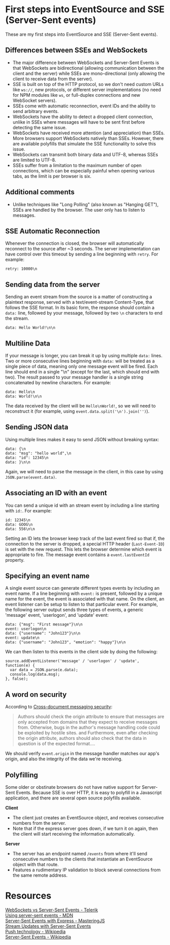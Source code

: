 # First steps into EventSource and SSE (Server-Sent events)

These are my first steps into EventSource and SSE (Server-Sent events).  

## Differences between SSEs and WebSockets
- The major difference between WebSockets and Server-Sent Events is that WebSockets are bidirectional (allowing communication between the client and the server) while SSEs are mono-directional (only allowing the client to receive data from the server).
- SSE is built on top of the HTTP protocol, so we don't need custom URLs like `ws://`, new protocols, or different server implementations (no need for NPM modules like `ws`, or full-duplex connections and new WebSocket servers).
- SSEs come with automatic reconnection, event IDs and the ability to send arbitrary events.
- WebSockets have the ability to detect a dropped client connection, unlike in SSEs where messages will have to be sent first before detecting the same issue.
- WebSockets have received more attention (and appreciation) than SSEs. More browsers support WebSockets natively than SSEs. However, there are available polyfills that simulate the SSE functionality to solve this issue.
- WebSockets can transmit both binary data and UTF-8, whereas SSEs are limited to UTF-8.
- SSEs suffer from a limitation to the maximum number of open connections, which can be especially painful when opening various tabs, as the limit is per browser is six.

## Additional comments
- Unlike techniques like "Long Polling" (also known as "Hanging GET"), SSEs are handled by the browser. The user only has to listen to messages.

## SSE Automatic Reconnection
Whenever the connection is closed, the browser will automatically reconnect to the source after ~3 seconds. The server implementation can have control over this timeout by sending a line beginning with `retry`.
For example:
```
retry: 10000\n
``` 

## Sending data from the server
Sending an event stream from the source is a matter of constructing a plaintext response, served with a text/event-stream Content-Type, that follows the SSE format. In its basic form, the response should contain a `data:` line, followed by your message, followed by two `\n` characters to end the stream.
```
data: Hello World!\n\n
```

## Multiline Data
If your message is longer, you can break it up by using multiple `data:` lines. Two or more consecutive lines beginning with `data:` will be treated as a single piece of data, meaning only one message event will be fired. Each line should end in a single "\n" (except for the last, which should end with two). The result passed to your message handler is a single string concatenated by newline characters.
For example:
```
data: Hello\n
data: World!\n\n
```
The data received by the client will be `Hello\nWorld!`, so we will need to reconstruct it (for example, using `event.data.split('\n').join('')`). 

## Sending JSON data
Using multiple lines makes it easy to send JSON without breaking syntax:
```
data: {\n
data: "msg": "hello world",\n
data: "id": 12345\n
data: }\n\n
```
Again, we will need to parse the message in the client, in this case by using `JSON.parse(event.data)`.

## Associating an ID with an event
You can send a unique id with an stream event by including a line starting with `id:`.
For example:
```
id: 12345\n
data: GOOG\n
data: 556\n\n
```
Setting an ID lets the browser keep track of the last event fired so that if, the connection to the server is dropped, a special HTTP header (`Last-Event-ID`) is set with the new request. This lets the browser determine which event is appropriate to fire. The message event contains a `event.lastEventId` property.

## Specifying an event name
A single event source can generate different types events by including an event name. If a line beginning with `event:` is present, followed by a unique name for the event, the event is associated with that name. On the client, an event listener can be setup to listen to that particular event.
For example, the following server output sends three types of events, a generic 'message' event, 'userlogon', and 'update' event:
```
data: {"msg": "First message"}\n\n
event: userlogon\n
data: {"username": "John123"}\n\n
event: update\n
data: {"username": "John123", "emotion": "happy"}\n\n
```
We can then listen to this events in the client side by doing the following:
```
source.addEventListener('message' / 'userlogon' / 'update', function(e) {
  var data = JSON.parse(e.data);
  console.log(data.msg);
}, false);
```

## A word on security
According to [Cross-document messaging security](https://html.spec.whatwg.org/multipage/web-messaging.html#authors):
> Authors should check the origin attribute to ensure that messages are only accepted from domains that they expect to receive messages from. Otherwise, bugs in the author's message handling code could be exploited by hostile sites.
and
> Furthermore, even after checking the origin attribute, authors should also check that the data in question is of the expected format.... 

We should verify `event.origin` in the message handler matches our app's origin, and also the integrity of the data we're receiving.

## Polyfilling
Some older or obstinate browsers do not have native support for Server-Sent Events. Because SSE is over HTTP, it is easy to polyfill in a Javascript application, and there are several open source polyfills available.

**Client**  
- The client just creates an EventSource object, and receives consecutive numbers from the server.
- Note that if the express server goes down, if we turn it on again, then the client will start receiving the information automatically.

**Server**  
- The server has an endpoint named `/events` from where it'll send consecutive numbers to the clients that instantiate an EventSource object with that route.
- Features a rudimentary IP validation to block several connections from the same remote address.

# Resources

[WebSockets vs Server-Sent Events - Telerik](https://www.telerik.com/blogs/websockets-vs-server-sent-events)  
[Using server-sent events - MDN](https://masteringjs.io/tutorials/express/server-sent-events)  
[Server-Sent Events with Express - MasteringJS](https://developer.mozilla.org/en-US/docs/Web/API/Server-sent_events/Using_server-sent_events)  
[Stream Updates with Server-Sent Events](https://www.html5rocks.com/en/tutorials/eventsource/basics/#toc-reconnection-timeout)  
[Push technology - Wikipedia](https://en.wikipedia.org/wiki/Push_technology)  
[Server-Sent Events - Wikipedia](https://en.wikipedia.org/wiki/Server-sent_events)